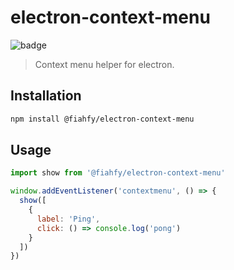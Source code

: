 # electron-context-menu

![badge](https://github.com/fiahfy/electron-context-menu/workflows/Node.js%20Package/badge.svg)

> Context menu helper for electron.

## Installation

```bash
npm install @fiahfy/electron-context-menu
```

## Usage

```js
import show from '@fiahfy/electron-context-menu'

window.addEventListener('contextmenu', () => {
  show([
    {
      label: 'Ping',
      click: () => console.log('pong')
    }
  ])
})
```
